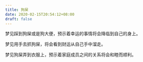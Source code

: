 ```yaml
---
title: 狗屎
date: 2020-02-15T20:54:12+08:00
draft: false
---
```


梦见踩到狗屎或是狗大便，预示着幸运的事情将会降临到自己的身上。


梦见用手去抓狗屎，将会看到财运从自己手中溜走。


梦见狗屎弄到衣服上，预示着家庭成员之间的关系将会和睦而顺利。
